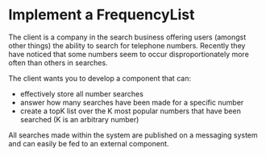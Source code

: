 Implement a FrequencyList
=========================

The client is a company in the search business offering users (amongst other things) the ability
to search for telephone numbers. Recently they have noticed that some numbers seem to occur disproportionately
more often than others in searches. 

The client wants you to develop a component that can:
- effectively store all number searches
- answer how many searches have been made for a specific number
- create a topK list over the K most popular numbers that have been searched (K is an arbitrary number)

All searches made within the system are published on a messaging system and can easily be fed to an external component. 
